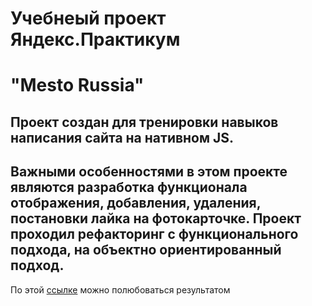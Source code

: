 # Учебнеый проект Яндекс.Практикум
# "Mesto Russia"

## Проект создан для тренировки навыков написания сайта на нативном JS.
## Важными особенностями в этом проекте являются разработка функционала отображения, добавления, удаления, постановки лайка на фотокарточке. Проект проходил рефакторинг с функционального подхода, на объектно ориентированный подход.
По этой [ссылке](https://alexv0lk.github.io/mestoRussia) можно полюбоваться результатом